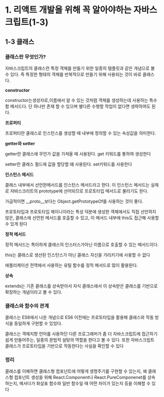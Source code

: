 # 1. 리액트 개발을 위해 꼭 알아야하는 자바스크립트(1-3)

## 1-3 클래스

### 클래스란 무엇인가?

자바스크립트의 클래스란 특정 객체를 만들기 위한 일종의 템플릿과 같은 개념으로 볼 수 있다. 즉 특정한 형태의 객체를 반복적으로 만들기 위해 사용되는 것이 바로 클래스다.

**constructor**

constructor는생성자로,이름에서 알 수 있는 것처럼 객체를 생성하는데 사용하는 특수함 메서드다. 단 하나만 존재 할 수 있으며 별다른 수행할 작업이 없다면 생략하여도 된다.

**프로퍼티**

프로퍼티란 클래스로 인스턴스를 생성할 때 내부에 정의할 수 있는 속성값을 의미한다.

**getter와 setter**

getter란 클래스에 무언가 값을 가져올 때 사용된다. get 키워드를 통하여 생성한다

setter란 클래스 필드에 값을 할당할 떄 사용된다. set키워드를 사용한다

**인스턴스 메서드**

클래스 내부에서 선언한메서드를 인스턴스 메서드라고 한다. 이 인스턴스 메서드는 실제로 자바스크리트의 prototype에 선어되므로 프로토타입 메서드로 불리기도 한다.

가급적이면 __proto__보다는 Object.getPrototypeOf를 사용하는 것이 좋다.

프로토타입과 프로토타입 체이니이라는 특성 덕분에 생성한 객체에서도 직접 선언하지 않은, 클래스에 선언한 메서드를 호출할 수 있고, 이 메서드 내부에 this도 접근해 사용할 수 있게 된다

**정적 메서드**

정적 메서드는 특이하게 클래스의 인스터스가아닌 이름으로 호출할 수 있는 메서드이다.

this는 클래스로 생선된 인스턴스가 아닌 클래스 자신을 가리키기에 사용할 수 없다

애플리케이션 전역에서 사용하는 유틸 함수를 정적 메서드로 많이 활용된다.

**상속**

extends는 기존 클래스를 상속받아서 자식 클래스에서 이 상속받은 클래스를 기반으로 확장하는 개념이라고 볼 수 있다.

### 클래스와 함수의 관계

클래스는 ES6에서 나온 개념으로 ES6 이전에는 프로토타입을 활용해 클래스와 작동 방식을 동일하게 구현할 수 있었다.

클래스는 객체지향 언어를 사용하던 다른 프로그래머가 좀 더 자바스크립트에 접근하기 쉽게 만들어주는, 일종의 문법적 설탕의 역할을 한다고 볼 수 있다. 또한 자바스크립트 클래스가 프로토타입을 기반으로 작동한다는 사실을 확인할 수 있다

### 정리

클래스를 이해하면 클래스형 컴포넌트에 어떻게 생명주기를 구현할 수 있는지, 왜 클래스형 컴포넌트 생성을 위해 React.Component나 React.PureComponenet를 상속하는지, 메서다가 화살표 함수와 일반 함수일 때 어떤 차이가 있는지 등을 이해할 수 있다